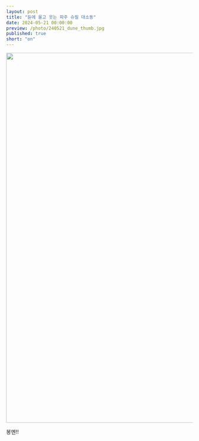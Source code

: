 ```yaml
---
layout: post
title: "듄에 울고 웃는 파주 슈필 대소동"
date: 2024-05-21 00:00:00
preview: /photo/240521_dune_thumb.jpg
published: true
short: "on"
---
```


<img src="/photo/240521_dune.jpgg" width="1000">

봉멘!!  <br>













